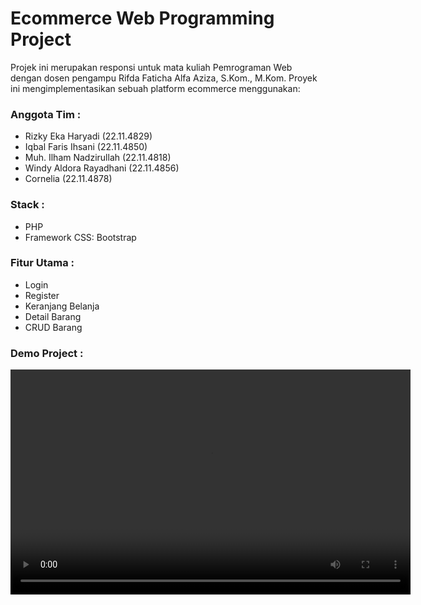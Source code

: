 
# Ecommerce Web Programming Project

Projek ini merupakan responsi untuk mata kuliah Pemrograman Web dengan dosen pengampu Rifda Faticha Alfa Aziza, S.Kom., M.Kom. Proyek ini mengimplementasikan sebuah platform ecommerce menggunakan:

### Anggota Tim :
* Rizky Eka Haryadi (22.11.4829)
* Iqbal Faris Ihsani (22.11.4850)
* Muh. Ilham Nadzirullah (22.11.4818)
* Windy Aldora Rayadhani (22.11.4856)
* Cornelia (22.11.4878)

### Stack :
* PHP
* Framework CSS: Bootstrap

### Fitur Utama :
* Login
* Register
* Keranjang Belanja
* Detail Barang
* CRUD Barang

### Demo Project :

<video width="640" height="360" controls>
  <source src="videos/nama-video.mov" type="video/quicktime">
  Maaf, browser Anda tidak mendukung tag video.
</video>
